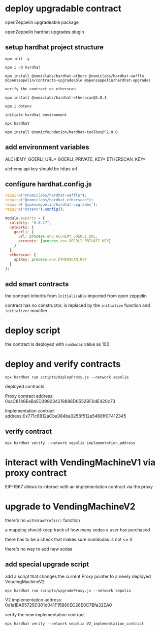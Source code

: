 # deploy upgradable contract

openZeppelin upgradeable package

openZeppelin hardhat upgrades plugin

## setup hardhat project structure

```
npm init -y

npm i -D hardhat

npm install @nomiclabs/hardhat-ethers @nomiclabs/hardhat-waffle @openzeppelin/contracts-upgradeable @openzeppelin/hardhat-upgrades

verify the contract on etherscan

npm install @nomiclabs/hardhat-etherscan@3.0.1

npm i dotenv

initiate hardhat environment

npx hardhat

npm install @nomicfoundation/hardhat-toolbox@^2.0.0

```

## add environment variables

ALCHEMY_GOERLI_URL=
GOERLI_PRIVATE_KEY=
ETHERSCAN_KEY=

alchemy api key should be https url

## configure hardhat.config.js

```js
require("@nomiclabs/hardhat-waffle");
require("@nomiclabs/hardhat-etherscan");
require('@openzeppelin/hardhat-upgrades');
require("dotenv").config();

module.exports = {
  solidity: "0.8.17",
  networks: {
    goerli: {
      url: process.env.ALCHEMY_GOERLI_URL,
      accounts: [process.env.GOERLI_PRIVATE_KEY]
    }
  },
  etherscan: {
    apiKey: process.env.ETHERSCAN_KEY
  }
};
```

## add smart contracts

the contract inherits from `Initializable` imported from open zeppelin

contract has no constructor, is replaced by the `initialize` function and `initializer` modifier

# deploy script

the contract is deployed with `numSodas` value as 100

# deploy and verify contracts

```
npx hardhat run scripts/deployProxy.js --network sepolia
```

deployed contracts

Proxy contract address: 0xaC8146EeBa5D399234218898D6552BF0dE420c73

Implementation contract address:0x771c8812aCba984ba0256f512a5468ff0F412345

## verify contract

```
npx hardhat verify --network sepolia implementation_address
```

# interact with VendingMachineV1 via proxy contract

EIP-1967 allows to interact with an implementation contract via the proxy

# upgrade to VendingMachineV2

there's no `withdrawProfis()` function

a mapping should keep track of how many sodas a user has purchased

there has to be a check that makes sure numSodas is not <= 0

there's no way to add new sodas

## add special upgrade script

add a script that changes the current Proxy pointer to a newly deployed VendingMachineV2

```
npx hardhat run scripts/upgradeProxy.js --network sepolia
```

V2 implementation address: 0x1a1EA65729D301d041F15B80EC28E0C7Bfa32EA0

verify the new implementation contract

```
npx hardhat verify --network sepolia V2_implementation_contract
```